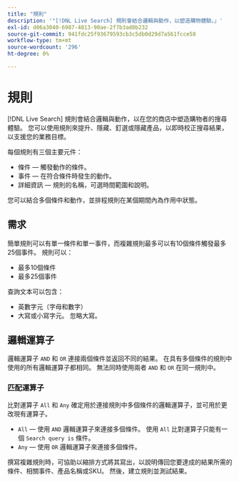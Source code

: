 ```yaml
---
title: "規則"
description: '"[!DNL Live Search] 規則會結合邏輯與動作，以塑造購物體驗。」'
exl-id: d06a3040-6987-4813-90ae-2f7b3ad0b232
source-git-commit: 941fdc25f93679593cb3c5db0d29d7a561fcce58
workflow-type: tm+mt
source-wordcount: '296'
ht-degree: 0%

---
```


# 規則

[!DNL Live Search] 規則會結合邏輯與動作，以在您的商店中塑造購物者的搜尋體驗。 您可以使用規則來提升、隱藏、釘選或隱藏產品，以即時校正搜尋結果，以支援您的業務目標。

每個規則有三個主要元件：

* 條件 — 觸發動作的條件。
* 事件 — 在符合條件時發生的動作。
* 詳細資訊 — 規則的名稱，可選時間範圍和說明。

您可以結合多個條件和動作，並排程規則在某個期間內為作用中狀態。

## 需求

簡單規則可以有單一條件和單一事件，而複雜規則最多可以有10個條件觸發最多25個事件。
規則可以：

* 最多10個條件
* 最多25個事件

查詢文本可以包含：

* 英數字元（字母和數字）
* 大寫或小寫字元。 忽略大寫。

## 邏輯運算子

邏輯運算子 `AND` 和 `OR` 連接兩個條件並返回不同的結果。 在具有多個條件的規則中使用的所有邏輯運算子都相同。 無法同時使用兩者 `AND` 和 `OR` 在同一規則中。

### 匹配運算子

比對運算子 `All` 和 `Any` 確定用於連接規則中多個條件的邏輯運算子，並可用於更改現有運算子。

* `All`  — 使用 `AND` 邏輯運算子來連接多個條件。 使用 `All` 比對運算子只能有一個 `Search query is` 條件。
* `Any`  — 使用 `OR` 邏輯運算子來連接多個條件。

撰寫複雜規則時，可協助以縮排方式將其寫出，以說明傳回您要達成的結果所需的條件、相關事件、產品名稱或SKU。 然後，建立規則並測試結果。
